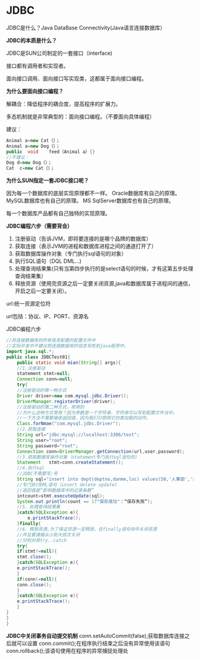 # JDBC

JDBC是什么？Java DataBase Connectivity(Java语言连接数据库）

**JDBC的本质是什么？**

JDBC是SUN公司制定的一套接口（interface)

接口都有调用者和实现者。

面向接口调用、面向接口写实现类，这都属于面向接口编程。

**为什么要面向接口编程？**

解耦合：降低程序的耦合度，提高程序的扩展力。

多态机制就是非常典型的：面向接口编程。（不要面向具体编程）

建议：

```java
Animal a=new Cat（）；
Animal a=new Dog（）；
public	void	feed（Animal	a）{}
//不建议：
Dog d=new Dog（）；
Cat  c=new Cat（）；
```

**为什么SUN指定一套JDBC接口呢？**

因为每一个数据库的底层实现原理都不一样。
Oracle数据库有自己的原理。
MySQL数据库也有自己的原理。
MS SqlServer数据库也有自己的原理。

每一个数据库产品都有自己独特的实现原理。

**JDBC编程六步（需要背会）**

1. 注册驱动（告诉JVM，即将要连接的是哪个品牌的数据库）
2. 获取连接（表示JVM的进程和数据库进程之间的通道打开了）
3. 获取数据库操作对象（专门执行sql语句的对象）
4. 执行SQL语句（DQL DML...)
5. 处理查询结果集(只有当第四步执行的是select语句的时候，才有这第五步处理查询结果集）
6. 释放资源（使用完资源之后一定要关闭资源,java和数据库属于进程间的通信，开启之后一定要关闭）。

url:统一资源定位符

url包括：协议、IP、PORT、资源名

JDBC编程六步

```java
//将连接数据库的所有信息配置的配置文件中
//实际开发中不建议把连接数据库的信息写死到java程序中。
import java.sql.*;
public class JDBCTest01{
	public static void mian(String[] args){
	//1.注册驱动
	statement stmt=null;
	Connection conn=null;
	try{
	//注册驱动的第一种方式
	Driver driver=new com.mysql.jdbc.Driver();
	DriverManager.registerDriver(driver);
	//注册驱动的第二种方式，常用的
	//为什么这种方式常用？因为参数是一个字符串，字符串可以写到配置文件当中。
	//一下方法不需要接收返回值，因为我们只想用它的类加载的动作。
	Class.forNmae("com.mysql.jdbc.Driver");
	//2.获取连接
	String url="jdbc:mysql://localhost:3306/test";
	String user="root";
	String password="root";
	Connection conn=DriverManager.getConnection(url,user,password);
	//3.获取数据库操作对象（statement专门执行sql语句的）
	Statement	stmt=conn.createStatement();
	//4.执行sql
	//JDBC不需要写;号
	String sql="insert into dept(deptno,danme,loc) values(50,'人事部','北京')";
	//专门执行DML语句（insert delete update)
	//返回值是“影响数据库中的记录条数”
	intcount=stmt.executeUpdate(sql);
	System.out.println(count == 1?"保存成功"：“保存失败”);
	//5、处理查询结果集
	}catch(SQLException e){
		e.printStackTrace();
	}finally{
	//6、释放资源,为了保证资源一定释放，在finally语句块中关闭资源
	//并且要遵循从小到大依次关闭
	//分别对其try..catch
	try{
	if(stmt!=null){
	stmt.close();
	}catch(SQLException e){
	e.printStackTrace();
	}
	if(conn!=null){
	conn.close();
	}
	}catch(SQLException e){
	e.printStackTrace();
	}
}
}
}
```

**JDBC中关闭事务自动提交机制**
conn.setAutoCommit(false);获取数据库连接之后就可以设置
conn.commit();在程序执行结束之后没有异常使用该语句
conn.rollback();该语句使用在程序的异常捕捉处理处